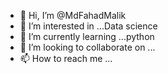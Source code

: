 - 👋 Hi, I’m @MdFahadMalik
- 👀 I’m interested in ...Data science
- 🌱 I’m currently learning ...python
- 💞️ I’m looking to collaborate on ...
- 📫 How to reach me ...

<!---
MdFahadMalik/MdFahadMalik is a ✨ special ✨ repository because its `README.md` (this file) appears on your GitHub profile.
You can click the Preview link to take a look at your changes.
--->
